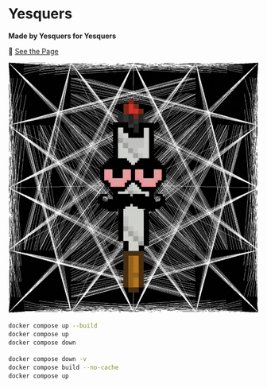# Yesquers

**Made by Yesquers for Yesquers**

🔗 [See the Page](https://yesquers.vercel.app)

![Demo](yesquers/src/assets/test1.gif)

```bash
docker compose up --build
docker compose up
docker compose down

docker compose down -v
docker compose build --no-cache
docker compose up
